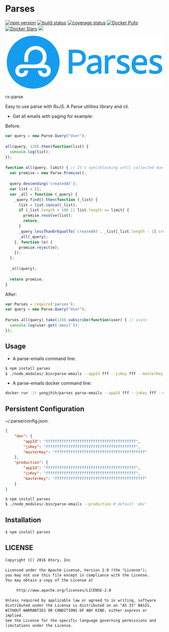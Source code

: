 # Parses

[![npm version][npm-image]][npm-url]
[![build status][travis-image]][travis-url]
[![coverage status][coveralls-image]][coveralls-url]
[![Docker Pulls](https://img.shields.io/docker/pulls/yongjhih/parses.svg)](https://hub.docker.com/r/yongjhih/parses/)
[![Docker Stars](https://img.shields.io/docker/stars/yongjhih/parses.svg)](https://hub.docker.com/r/yongjhih/parses/)
[![](https://badge.imagelayers.io/yongjhih/parses.svg)](https://imagelayers.io/?images=yongjhih/parses:latest 'Get your own badge on imagelayers.io')

[npm-image]: https://img.shields.io/npm/v/parses.svg?style=flat-square
[npm-url]: https://www.npmjs.com/package/parses
[travis-image]: https://img.shields.io/travis/yongjhih/parses.js.svg?style=flat-square
[travis-url]: https://travis-ci.org/yongjhih/parses.js
[coveralls-image]: https://img.shields.io/coveralls/yongjhih/parses.js.svg?style=flat-square
[coveralls-url]: https://coveralls.io/r/yongjhih/parses.js

![](art/parses.png)

rx-parse

Easy to use parse with RxJS. A Parse utilities library and cli.

* Get all emails with paging for example:

Before:

```js
var query = new Parse.Query("User");

all(query, 128).then(function(list) {
  console.log(list);
});

function all(query, limit) { // It's sync/blocking until collected due to limit
  var promise = new Parse.Promise();

  query.descending('createdAt');
  var list = [];
  var _all = function (_query) {
    _query.find().then(function (_list) {
      list = list.concat(_list);
      if (_list.length < 100 || list.length >= limit) {
        promise.resolve(list);
        return;
      }
      _query.lessThanOrEqualTo('createdAt', _list[_list.length - 1].createdAt);
      _all(_query);
    }, function (e) {
      promise.reject(e);
    });
  };

  _all(query);

  return promise;
}
```

After:

```js
var Parses = require('parses');
var query = new Parse.Query("User");

Parses.all(query).take(128).subscribe(function(user) { // async
  console.log(user.get('email'));
});
```

## Usage

* A parse-emails command line:

```sh
$ npm install parses
$ ./node_modules/.bin/parse-emails --appId fff --jsKey fff --masterKey fff
```

* A parse-emails docker command line:

```sh
docker run -it yongjhih/parses parse-emails --appId fff --jsKey fff --masterKey fff
```

## Persistent Configuration

~/.parse/config.json:

```json
{
    "dev": {
        "appId": "ffffffffffffffffffffffffffffffffffffffff",
        "jsKey": "ffffffffffffffffffffffffffffffffffffffff",
        "masterKey": "ffffffffffffffffffffffffffffffffffffffff"
    },
    "production": {
        "appId": "ffffffffffffffffffffffffffffffffffffffff",
        "jsKey": "ffffffffffffffffffffffffffffffffffffffff",
        "masterKey": "ffffffffffffffffffffffffffffffffffffffff"
    }
}
```

```sh
$ npm install parses
$ ./node_modules/.bin/parse-emails --production # default 'dev'
```

## Installation

```sh
$ npm install parses
```

## LICENSE

```
Copyright (C) 2016 8tory, Inc

Licensed under the Apache License, Version 2.0 (the "License");
you may not use this file except in compliance with the License.
You may obtain a copy of the License at

     http://www.apache.org/licenses/LICENSE-2.0

Unless required by applicable law or agreed to in writing, software
distributed under the License is distributed on an "AS IS" BASIS,
WITHOUT WARRANTIES OR CONDITIONS OF ANY KIND, either express or implied.
See the License for the specific language governing permissions and
limitations under the License.
```

